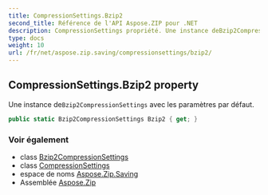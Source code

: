```yaml
---
title: CompressionSettings.Bzip2
second_title: Référence de l'API Aspose.ZIP pour .NET
description: CompressionSettings propriété. Une instance deBzip2CompressionSettings avec les paramètres par défaut.
type: docs
weight: 10
url: /fr/net/aspose.zip.saving/compressionsettings/bzip2/
---
```

## CompressionSettings.Bzip2 property

Une instance de`Bzip2CompressionSettings` avec les paramètres par défaut.

```csharp
public static Bzip2CompressionSettings Bzip2 { get; }
```

### Voir également

* class [Bzip2CompressionSettings](../../bzip2compressionsettings/)
* class [CompressionSettings](../)
* espace de noms [Aspose.Zip.Saving](../../compressionsettings/)
* Assemblée [Aspose.Zip](../../../)


